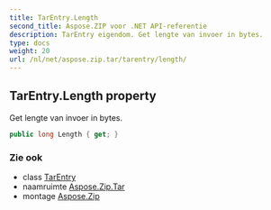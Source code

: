 ```yaml
---
title: TarEntry.Length
second_title: Aspose.ZIP voor .NET API-referentie
description: TarEntry eigendom. Get lengte van invoer in bytes.
type: docs
weight: 20
url: /nl/net/aspose.zip.tar/tarentry/length/
---
```

## TarEntry.Length property

Get lengte van invoer in bytes.

```csharp
public long Length { get; }
```

### Zie ook

* class [TarEntry](../)
* naamruimte [Aspose.Zip.Tar](../../tarentry/)
* montage [Aspose.Zip](../../../)


